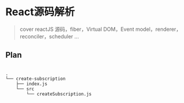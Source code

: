 # React源码解析
> cover reactJS 源码，fiber，Virtual DOM，Event model，renderer，reconciler，scheduler ...

## Plan

```

.
└── create-subscription
    ├── index.js
    └── src
        └── createSubscription.js

```